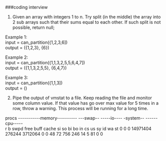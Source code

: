 ###coding interview
1. Given an array with integers 1 to n. Try split (in the middle) the array
into 2 sub arrays such that their sums equal to each other.
If such split is not possible, return null;

Example 1:\
input = can_partition({1,2,3,6])\
output = ({1,2,3}, {6})

Example 2:\
input = can_partition({1,1,3,2,5,5,6,4,7])\
output = ({1,1,3,2,5,5}, {6,4,7})

Example 3:\
input = can_partition({1,1,3])\
output = ()


2. Pipe the output of vmstat to a file.
Keep reading the file and monitor some column value.
If that value has go over max value for 5 times in a row,
throw a warning.
This process will be running for a long time. 

procs -----------memory---------- ---swap-- -----io---- -system-- ------cpu-----\
 r  b   swpd   free   buff  cache   si   so    bi    bo   in   cs us sy id wa st
 0  0      0 14971404 276244 3712064    0    0    48    72  756  246 14  5 81  0  0
